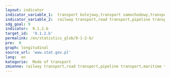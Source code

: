 ```yaml
---
layout: indicator
indicator_variable_1:  transport kolejowy,transport samochodowy,transport rurociągowy,transport morski,śródlądowy transport wodny,transport lotniczy
indicator_variable_2:  railway transport,road transport,pipeline transport,maritime transport fleet,transport by inland waterway fleet,air transport
sdg_goal: 9
indicator:  9.1.2.b
target_id:  '9.1.2.b'
permalink: /en/statistics_glob/9-1-2-b/
pre:  0
graph: longitudinal
source_url: 'www.stat.gov.pl'
lang:  en
kategorie:  Mode of transport 
zmienne: railway transport,road transport,pipeline transport,maritime transport fleet,transport by inland waterway fleet,air transport
---
```

